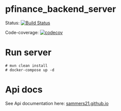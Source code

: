 # pfinance_backend_server
Status: [![Build Status](https://travis-ci.org/Sammers21/pfinance_backend_server.svg?branch=master)](https://travis-ci.org/Sammers21/pfinance_backend_server)

Code-coverage: [![codecov](https://codecov.io/gh/Sammers21/pfinance_backend_server/branch/master/graph/badge.svg)](https://codecov.io/gh/Sammers21/pfinance_backend_server)
# Run server
```
# mvn clean install
# docker-compose up -d
```
# Api docs
See Api documentation here: [sammers21.github.io](https://sammers21.github.io/)
